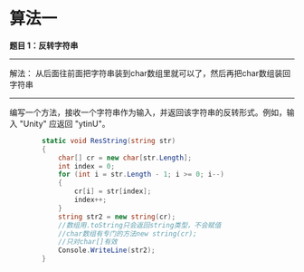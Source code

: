 # 算法一

**题目 1：反转字符串**

---
解法：
	从后面往前面把字符串装到char数组里就可以了，然后再把char数组装回字符串
	
---


编写一个方法，接收一个字符串作为输入，并返回该字符串的反转形式。例如，输入 "Unity" 应返回 "ytinU"。
```c#
        static void ResString(string str)
        {
            char[] cr = new char[str.Length];
            int index = 0;
            for (int i = str.Length - 1; i >= 0; i--)
            {
                cr[i] = str[index];
                index++;
            }
            string str2 = new string(cr);
            //数组用.toString只会返回string类型，不会赋值
            //char数组有专门的方法new string(cr);
            //只对char[]有效
            Console.WriteLine(str2);
        }
```